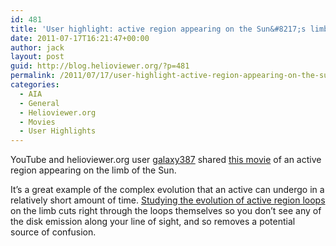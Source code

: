 ```yaml
---
id: 481
title: 'User highlight: active region appearing on the Sun&#8217;s limb'
date: 2011-07-17T16:21:47+00:00
author: jack
layout: post
guid: http://blog.helioviewer.org/?p=481
permalink: /2011/07/17/user-highlight-active-region-appearing-on-the-suns-limb/
categories:
  - AIA
  - General
  - Helioviewer.org
  - Movies
  - User Highlights
---
```

YouTube and helioviewer.org user [galaxy387](http://www.youtube.com/user/galaxy387) shared [this movie](http://www.youtube.com/watch?v=Edp9PZkpqv4) of an active region appearing on the limb of the Sun.



It&#8217;s a great example of the complex evolution that an active can undergo in a relatively short amount of time. [Studying the evolution of active region loops](http://www.uibcongres.org/congresos/ficha.en.html?cc=205) on the limb cuts right through the loops themselves so you don&#8217;t see any of the disk emission along your line of sight, and so removes a potential source of confusion. 

